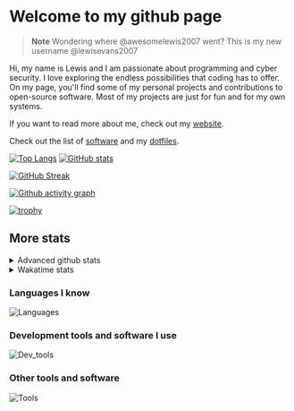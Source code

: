 # Welcome to my github page

> **Note**
> Wondering where @awesomelewis2007 went? This is my new username @lewisevans2007

Hi, my name is Lewis and I am passionate about programming and cyber security. I love exploring the endless possibilities that coding has to offer. On my page, you'll find some of my personal projects and contributions to open-source software. Most of my projects are just for fun and for my own systems.

If you want to read more about me, check out my [website](https://lewisevans2007.github.io/).

Check out the list of [software](https://github.com/lewisevans2007/lewisevans2007/blob/master/software.md) and my [dotfiles](https://github.com/lewisevans2007/dotfiles).

[![Top Langs](https://github-readme-stats.vercel.app/api/top-langs/?username=lewisevans2007&hide=html,css,jupyter%20notebook&langs_count=10&layout=donut&theme=transparent&exclude_repo=GPT-code-repository)](https://github.com/anuraghazra/github-readme-stats) 
[![GitHub stats](https://github-readme-stats.vercel.app/api?username=lewisevans2007&show_icons=true&theme=transparent)](https://github.com/anuraghazra/github-readme-stats)

[![GitHub Streak](https://streak-stats.demolab.com?user=Awesomelewis2007&theme=transparent)](https://git.io/streak-stats)

[![Github activity graph](https://github-readme-activity-graph.vercel.app/graph?username=lewisevans2007&theme=github-compact&area=true)](https://github.com/ashutosh00710/github-readme-activity-graph)

[![trophy](https://github-profile-trophy.vercel.app/?username=lewisevans2007&theme=darkhub)](https://github.com/ryo-ma/github-profile-trophy)

## More stats
<details close>
<summary>Advanced github stats</summary>
<br>
  
![Metrics](https://raw.githubusercontent.com/lewisevans2007/lewisevans2007/master/github-metrics.svg)
  
</details>

<details close>
<summary>Wakatime stats</summary>
<br>

<!--START_SECTION:waka-->

```txt
Bash         20 mins         ██████░░░░░░░░░░░░░░░░░░░   23.38 %
Rust         16 mins         ████▓░░░░░░░░░░░░░░░░░░░░   18.86 %
Markdown     14 mins         ████▒░░░░░░░░░░░░░░░░░░░░   17.15 %
Python       14 mins         ████▒░░░░░░░░░░░░░░░░░░░░   16.76 %
C#           3 mins          █░░░░░░░░░░░░░░░░░░░░░░░░   04.47 %
CSV          2 mins          █░░░░░░░░░░░░░░░░░░░░░░░░   03.38 %
XAML         2 mins          ▓░░░░░░░░░░░░░░░░░░░░░░░░   02.92 %
Batchfile    2 mins          ▓░░░░░░░░░░░░░░░░░░░░░░░░   02.62 %
Other        2 mins          ▓░░░░░░░░░░░░░░░░░░░░░░░░   02.39 %
HTML         1 min           ▓░░░░░░░░░░░░░░░░░░░░░░░░   02.12 %
INI          1 min           ▒░░░░░░░░░░░░░░░░░░░░░░░░   01.33 %
JSON         1 min           ▒░░░░░░░░░░░░░░░░░░░░░░░░   01.16 %
Makefile     0 secs          ▒░░░░░░░░░░░░░░░░░░░░░░░░   00.93 %
JavaScript   0 secs          ▒░░░░░░░░░░░░░░░░░░░░░░░░   00.90 %
C++          0 secs          ▒░░░░░░░░░░░░░░░░░░░░░░░░   00.79 %
```

<!--END_SECTION:waka-->
</details>

### Languages I know
![Languages](https://skillicons.dev/icons?i=python,cpp,cs,c,javascript,nodejs,dotnet,bash,css,html,rust)
### Development tools and software I use
![Dev_tools](https://skillicons.dev/icons?i=git,docker,github,googlecloud,vscode,visualstudio,raspberrypi,linux,powershell,replit)
### Other tools and software
![Tools](https://skillicons.dev/icons?i=blender,ps,pr,ai,xd,figma)

